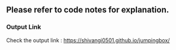 

## Please refer to code notes for explanation.

### Output Link 
Check the output link :  https://shivangi0501.github.io/jumpingbox/
